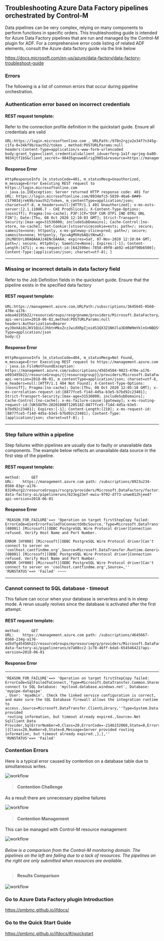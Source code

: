 ## Troubleshooting Azure Data Factory pipelines orchestrated by Control-M
Data pipelines can be very complex, relying on many components to perform functions in specific orders.
This troubleshooting guide is intended for Azure Data Factory pipelines that are run and managed by the Control-M plugin for 
ADF.
For a comprehensive error code listing of related ADF elements, consult the Azure data factory guide via the link below

https://docs.microsoft.com/en-us/azure/data-factory/data-factory-troubleshoot-guide
### Errors
The following is a list of common errors that occur during pipeline orchestration.
### Authentication error based on incorrect credentials
#### REST request template:
Refer to the connection profile definition in the quickstart guide. Ensure all credentials are valid
``` 
URL:https://login.microsoftonline.com , URLPath:/978n2rgjo2o34f7n345g-c1fa-0=34kf9b/oauth2/token , method:POSTURLParams:null
headers:Content-Type=application/x-www-form-urlencoded
body:grant_type=client_credentials&client_id=uerferg-1a1f-oprjeg-ba80-9834jtf1b5&client_secret=-98435gnuwe8lrig3905s&resource=https://management.azure.com/
```
#### Response Error
``` 
HttpResponseInfo [m_statusCode=401, m_statusMesg=Unauthorized, m_message=Error Executing REST request to https://login.microsoftonline.com 
: java.io.IOException: Server returned HTTP response code: 401 for URL: https://login.microsoftonline.com/0934mfc5-5839-40a6-8##9-c1f9034jre69b/oauth2/token, m_contentType=application/json; charset=utf-8, m_headers=null:[HTTP/1.1 401 Unauthorized]; x-ms-ests-server:[2.1.11086.7 - CHI ProdSlices]; X-Content-Type-Options:[nosniff]; Pragma:[no-cache]; P3P:[CP="DSP CUR OTPi IND OTRi ONL FIN"]; Date:[Thu, 08 Oct 2020 12:10:03 GMT]; Strict-Transport-Security:[max-age=31536000; includeSubDomains]; Cache-Control:[no-store, no-cache]; Set-Cookie:[stsservicecookie=ests; path=/; secure; samesite=none; httponly, x-ms-gateway-slice=prod; path=/; secure; samesite=none; httponly, fpc=AgMVHzbAQitNnw62-jhLM8tUrL00AQAAAJz4ENcOAAAA; expires=Sat, 07-Nov-2020 12:10:04 GMT; path=/; secure; HttpOnly; SameSite=None]; Expires:[-1]; Content-Length:[471]; x-ms-request-id:[642598ec-7858-49f0-ab92-e610f90b6500]; Content-Type:[application/json; charset=utf-8]; ]
```
-------------------------------------------
### Missing or incorrect details in data factory field
Refer to the Job Definition fields in the quickstart guide. Ensure that the pipeline exists in the specified data factory
#### REST request template:
``` 
URL:https://management.azure.com,URLPath:/subscriptions/3645645-0560-470e-a176-edea4d195b22/resourceGroups/resgrpname/providers/Microsoft.DataFactory/factories/factoryname/pipelines/bla/createRun?api-version=2018-06-01,method:POSTURLParams:null
headers:Authorization=Bearer eyJ0eXAiOiJKV1QiLCJhbtnMkxZczJwidXRpIjoidS1QX3Z1NHJla3E0RW9mYklnSnNBQSt6pIcP16Izhf3ChDTB5GzA4tB6j0A&Content-Type=application/json
body:{}
```
#### Response Error
```
HttpResponseInfo [m_statusCode=404, m_statusMesg=Not Found, m_message=Error Executing REST request to https://management.azure.com 
: java.io.FileNotFoundException: https://management.azure.com/subscriptions/45654504-9023-470e-a176-e093495b22/resourceGroups/{{resourcegroup}}/providers/Microsoft.DataFactory/factories/bla/pipelines/bla/createRun?api-version=2018-06-01, m_contentType=application/json; charset=utf-8, m_headers=null:[HTTP/1.1 404 Not Found]; X-Content-Type-Options:[nosniff]; Pragma:[no-cache]; Date:[Thu, 08 Oct 2020 12:05:18 GMT]; x-ms-correlation-request-id:[8877fce5-f14d-4d5a-b3e5-b7bd92c23481]; Strict-Transport-Security:[max-age=31536000; includeSubDomains]; Cache-Control:[no-cache]; x-ms-failure-cause:[gateway]; x-ms-routing-request-id:[UKSOUTH:20201008T120518Z:8877fce5-f14d-4d5a-b3e5-b7bd92c23481]; Expires:[-1]; Content-Length:[210]; x-ms-request-id:[8877fce5-f14d-4d5a-b3e5-b7bd92c23481]; Content-Type:[application/json; charset=utf-8]; ]
```
-------------------------------------------
### Step failure within a pipeline
Step failures within pipelines are usually due to faulty or unavailable data components.
The example below reflects an unavailable data source in the first step of the pipeline.
#### REST request template:
```
method: 	GET
URL: 	https://management.azure.com path: /subscriptions/8923u234-0560-83gr-a176-8324hurg2/resourceGroups/rscgrp/providers/Microsoft.DataFactory/factories/my-data-factory-ai/pipelineruns/623eg23ef-ewiu-9792-d773-unwe812hjeed?api-version=2018-06-01
```
#### Response Error
```
'REASON_FOR_FAILURE'==> 'Operation on target firstStepCopy failed: ErrorCode=UserErrorFailedToConnectOdbcSource,'Type=Microsoft.DataTransfer.Common.Shared.HybridDeliveryException,Message=ERROR [08001] [Microsoft][ODBC PostgreSQL Wire Protocol driver]Connection refused. Verify Host Name and Port Number.

ERROR [HY000] [Microsoft][ODBC PostgreSQL Wire Protocol driver]Can't connect to server on 'coolhost.cantfindme.org',Source=Microsoft.DataTransfer.Runtime.GenericOdbcConnectors,''Type=System.Data.Odbc.OdbcException,Message=ERROR [08001] [Microsoft][ODBC PostgreSQL Wire Protocol driver]Connection refused. Verify Host Name and Port Number.
ERROR [HY000] [Microsoft][ODBC PostgreSQL Wire Protocol driver]Can't connect to server on 'coolhost.cantfindme.org',Source=,'' 
'RUNSTATUS'==> 'Failed' ~~~~
```
-------------------------------------------
### Cannot connect to SQL database - timeout
This failure can occur when your database is serverless and is in sleep mode. A rerun usually reolves since the database is activated after the first attempt.
#### REST request template:
```
method: 	GET
URL: 	https://management.azure.com path: /subscriptions/4645667-0560-234g-a176-ed5dfg45456h22/resourceGroups/myresourcegrp/providers/Microsoft.DataFactory/factories/my-data-factory-ai/pipelineruns/e7a08cc2-1c78-46ff-bda5-654546421?api-version=2018-06-01
```
#### Response Error
----------------------------
```
'REASON_FOR_FAILURE'==> 'Operation on target firstStepCopy failed: ErrorCode=SqlFailedToConnect,'Type=Microsoft.DataTransfer.Common.Shared.HybridDeliveryException,Message=Cannot connect to SQL Database: 'mycloud.database.windows.net', Database: 'mypipe-datapipe'
, User: 'myadmin'. Check the linked service configuration is correct, and make sure the SQL Database firewall allows the integration runtime to access.,Source=Microsoft.DataTransfer.ClientLibrary,''Type=System.Data.SqlClient.SqlException,Message=Server provided
 routing information, but timeout already expired.,Source=.Net SqlClient Data Provider,SqlErrorNumber=0,Class=20,ErrorCode=-2146232060,State=0,Errors=[{Class=20,Number=0,State=0,Message=Server provided routing information, but timeout already expired.,},],'' 
'RUNSTATUS'==> 'Failed' 
```
 ### Contention Errors
Here is a typical error caused by contention on a database table due to simultaneous writes.  

![workflow](./images/pipelinetimeout.png)

  > #### Contention Challenge
As a result there are unnecessary pipeline failures

![workflow](./images/pipelinecontention.png)

  > #### Contention Management  

This can be managed with Control-M resource management  

![workflow](./images/aznocontention.png)

 ###### Below is a comparison from the Control-M monitoring domain. The pipelines on the left are failing due to a lack of resources. The pipelines on the right are only submitted when resources are available.

  > #### Results Comparison

 ![workflow](./images/contentionmanagement.png)

### Go to Azure Data Factory plugin Introduction
https://pmbmc.github.io/ifdocs/
### Go to the Quick Start Guide
https://pmbmc.github.io/ifdocs/#/quickstart
